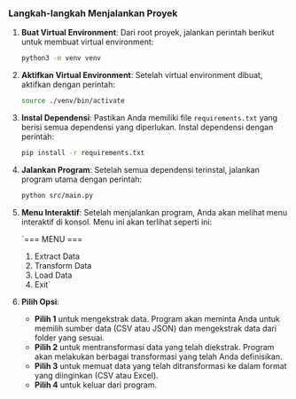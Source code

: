 
### Langkah-langkah Menjalankan Proyek

1.  **Buat Virtual Environment**: Dari root proyek, jalankan perintah berikut untuk membuat virtual environment:
    
    
    ```bash
    python3 -m venv venv
    
    ```
    
2.  **Aktifkan Virtual Environment**: Setelah virtual environment dibuat, aktifkan dengan perintah:
        
    ```bash
    source ./venv/bin/activate
    
    ```
    
3.  **Instal Dependensi**: Pastikan Anda memiliki file  `requirements.txt`  yang berisi semua dependensi yang diperlukan. Instal dependensi dengan perintah:
        
    ```bash
    pip install -r requirements.txt
    
    ```
    
4.  **Jalankan Program**: Setelah semua dependensi terinstal, jalankan program utama dengan perintah:
        
    ```bash
    python src/main.py
    
    ```
    
5.  **Menu Interaktif**: Setelah menjalankan program, Anda akan melihat menu interaktif di konsol. Menu ini akan terlihat seperti ini:
    
    `=== MENU === 
    1. Extract Data
    2.  Transform Data
    3. Load Data
    4. Exit` 
    
6.  **Pilih Opsi**:
    -   **Pilih 1**  untuk mengekstrak data. Program akan meminta Anda untuk memilih sumber data (CSV atau JSON) dan mengekstrak data dari folder yang sesuai.
    -   **Pilih 2**  untuk mentransformasi data yang telah diekstrak. Program akan melakukan berbagai transformasi yang telah Anda definisikan.
    -   **Pilih 3**  untuk memuat data yang telah ditransformasi ke dalam format yang diinginkan (CSV atau Excel).
    -   **Pilih 4**  untuk keluar dari program.